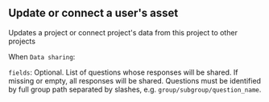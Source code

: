 ## Update or connect a user's asset

Updates a project or connect project's data from this project to other projects

When `Data sharing`:

`fields`: Optional. List of questions whose responses will be shared. If
missing or empty, all responses will be shared. Questions must be
identified by full group path separated by slashes, e.g.
`group/subgroup/question_name`.
